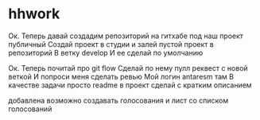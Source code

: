 # hhwork
Ок. Теперь давай создадим репозиторий на гитхабе под наш проект публичный
Создай проект в студии и залей пустой проект в репозиторий
В ветку develop
И ее сделай по умолчанию


Ок. Теперь почитай про git flow
Сделай по нему пулл реквест с новой веткой
И попроси меня сделать ревью
Мой логин antaresm там
В качестве задачи просто readme в проект сделай с кратким описанием

добавлена возможно создавать голосования и лист со списком голосований
